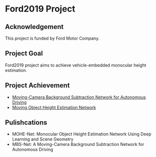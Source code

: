 # Ford2019 Project
## Acknowledgement
This project is funded by Ford Motor Company.

## Project Goal
Ford2019 project aims to achieve vehicle-embedded monocular height estimation.

## Project Achievement
* [Moving-Camera Background Subtraction Network for Autonomous Driving](https://github.com/OSUPCVLab/Ford2020/blob/master/Moving-Camera%20Background%20Subtraction%20Network%20for%20Autonomous%20Driving)
* [Moving Object Height Estimation Network](https://github.com/OSUPCVLab/Ford2019/tree/master/Moving%20Object%20Height%20Estimation%20Network)

## Pulishcations
* MOHE-Net: Monocular Object Height Estimation Network Using Deep Learning and Scene Geometry
* MBS-Net: A Moving-Camera Background Subtraction Network for Autonomous Driving
